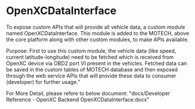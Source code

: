 # OpenXCDataInterface
To expose custom APIs that will provide all vehicle data, a custom module named OpenXCDataInterface. This module is added to the MOTECH, above the core platform along with other custom modules, to make APIs available.

Purpose: First to use this custom module, the vehicle data (like speed, current latitude-longitude) need to be fetched which is received from OpenXC device via OBD2 port VI present in the vehicles. Fetched data can be saved in the custom tables of MOTECH database and then exposed through the web service APIs that will provide these data to consumer (developer) for further usage.”

For More Detail, please refere to below document: "docs/Developer Reference - OpenXC Backend OpenXCDataInterface.docx"
